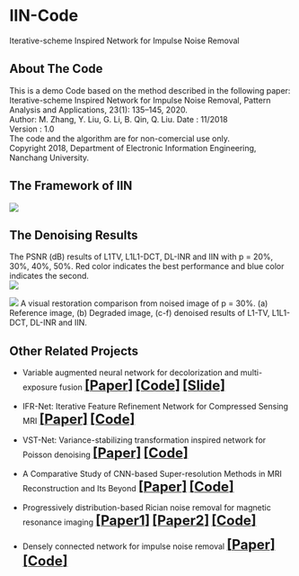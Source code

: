 # IIN-Code
Iterative-scheme Inspired Network for Impulse Noise Removal  
## About The Code
This is a demo Code based on the method described in the following paper:   
Iterative-scheme Inspired Network for Impulse Noise Removal, Pattern Analysis and Applications, 23(1): 135–145, 2020.  
Author: M. Zhang, Y. Liu, G. Li, B. Qin, Q. Liu.
Date : 11/2018  
Version : 1.0   
The code and the algorithm are for non-comercial use only.   
Copyright 2018, Department of Electronic Information Engineering, Nanchang University.   


## The Framework of IIN
![](./figs/fig1.png)   
 
## The Denoising Results
The PSNR (dB) results of L1TV, L1L1-DCT, DL-INR and IIN with p = 20%, 30%, 40%, 50%. Red color indicates the best performance and blue color indicates the second.  
![](./figs/tab1.jpg)   


![](./figs/fig6.png) 
A visual restoration comparison from noised image of p = 30%.  (a) Reference image, (b) Degraded image, (c-f) denoised results of L1-TV, L1L1-DCT, DL-INR and IIN.





## Other Related Projects
  * Variable augmented neural network for decolorization and multi-exposure fusion [<font size=5>**[Paper]**</font>](https://www.sciencedirect.com/science/article/abs/pii/S1566253517305298)   [<font size=5>**[Code]**</font>](https://github.com/yqx7150/DecolorNet_FusionNet_code)   [<font size=5>**[Slide]**</font>](https://github.com/yqx7150/EDAEPRec/tree/master/Slide)
  
  * IFR-Net: Iterative Feature Refinement Network for Compressed Sensing MRI [<font size=5>**[Paper]**</font>](https://ieeexplore.ieee.org/document/8918016)   [<font size=5>**[Code]**</font>](https://github.com/yqx7150/IFR-Net-Code)

  * VST-Net: Variance-stabilizing transformation inspired network for Poisson denoising [<font size=5>**[Paper]**</font>](https://www.sciencedirect.com/science/article/pii/S1047320319301439)   [<font size=5>**[Code]**</font>](https://github.com/yqx7150/VST-Net)
  
  * A Comparative Study of CNN-based Super-resolution Methods in MRI Reconstruction and Its Beyond [<font size=5>**[Paper]**</font>](https://sciencedirect.xilesou.top/science/article/abs/pii/S0923596519302358)   [<font size=5>**[Code]**</font>](https://github.com/yqx7150/DCCN)  
 
  * Progressively distribution-based Rician noise removal for magnetic resonance imaging [<font size=5>**[Paper1]**</font>](https://doi.org/10.1016/j.mri.2020.04.006)   [<font size=5>**[Paper2]**</font>](http://archive.ismrm.org/2018/0773.html)   [<font size=5>**[Code]**</font>](https://github.com/yqx7150/RicianNet) 

  * Densely connected network for impulse noise removal [<font size=5>**[Paper]**</font>](https://link.springer.com/article/10.1007%2Fs10044-020-00871-y)   [<font size=5>**[Code]**</font>](https://github.com/yqx7150/DNINR)
